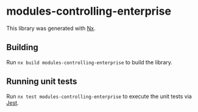 # modules-controlling-enterprise

This library was generated with [Nx](https://nx.dev).

## Building

Run `nx build modules-controlling-enterprise` to build the library.

## Running unit tests

Run `nx test modules-controlling-enterprise` to execute the unit tests via [Jest](https://jestjs.io).
